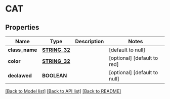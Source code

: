 # CAT

## Properties
Name | Type | Description | Notes
------------ | ------------- | ------------- | -------------
**class_name** | [**STRING_32**](STRING_32.md) |  | [default to null]
**color** | [**STRING_32**](STRING_32.md) |  | [optional] [default to red]
**declawed** | **BOOLEAN** |  | [optional] [default to null]

[[Back to Model list]](../README.md#documentation-for-models) [[Back to API list]](../README.md#documentation-for-api-endpoints) [[Back to README]](../README.md)


